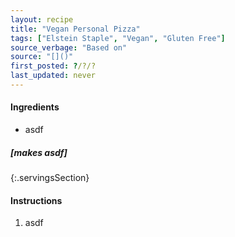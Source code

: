 ```yaml
---
layout: recipe
title: "Vegan Personal Pizza"
tags: ["Elstein Staple", "Vegan", "Gluten Free"]
source_verbage: "Based on"
source: "[]()" 
first_posted: ?/?/?
last_updated: never
---
```


#### Ingredients
- asdf

##### [makes asdf]
{:.servingsSection}

#### Instructions
1. asdf